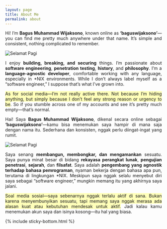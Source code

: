 ```yaml
---
layout: page
title: About Me
permalink: about
---
```


<div data-lang="en">
    <p style="text-align: justify;">Hi! I’m <strong>Bagus Muhammad Wijaksono</strong>, known online as <strong>‘baguswijaksono’</strong>—you can find
        me pretty much anywhere under that name. It’s simple and consistent, nothing complicated to remember.</p>

<p style="text-align: justify;"><img src="assets/img/444636409-7d05ff18-79e3-433f-87f0-e043ea5c9b7f-1.webp" alt="Selamat Pagi" /></p>

<p style="text-align: justify;">I enjoy <strong>building, breaking, and securing</strong> things. I’m passionate about <strong>software
        engineering</strong>, <strong>penetration
        testing</strong>, <strong>history</strong>, and <strong>philosophy</strong>. I’m a <strong>language-agnostic
        developer</strong>, comfortable working with any
    language, especially in *NIX environments. While I don’t always label myself as a “software engineer,” I suppose
    that’s
    what I’ve grown into.</p>

<p style="text-align: justify;"><span style="background-color: rgb(255, 255, 185);">As for social media—I’m not really active there. Not because
        I’m hiding anything, but simply because I don’t feel any
        strong reason or urgency to be</span>. So if you stumble across one of my accounts and see it’s pretty much
    empty—that’s
    normal.</p>
</div>

<div data-lang="id" class="hidden">
    <p style="text-align: justify;">Hai! Saya <strong>Bagus Muhammad Wijaksono</strong>, dikenal secara online sebagai
        <strong>‘baguswijaksono’</strong>—kamu bisa menemukan saya hampir di mana saja dengan nama itu. Sederhana dan
        konsisten, nggak perlu diingat-ingat yang rumit.
    </p>
    <p style="text-align: justify;"><img src="assets/img/444636409-7d05ff18-79e3-433f-87f0-e043ea5c9b7f-1.webp" alt="Selamat Pagi" /></p>
    <p style="text-align: justify;">Saya senang <strong>membangun, membongkar, dan mengamankan</strong> sesuatu. Saya punya minat besar di bidang
        <strong>rekayasa perangkat lunak</strong>, <strong>pengujian penetrasi</strong>, <strong>sejarah</strong>, dan
        <strong>filsafat</strong>. Saya adalah <strong>pengembang yang agnostik terhadap bahasa pemrograman</strong>,
        nyaman bekerja dengan bahasa apa pun, terutama di lingkungan *NIX. Meskipun saya nggak selalu menyebut diri saya
        sebagai “software engineer,” mungkin memang itu yang akhirnya saya jalani.
    </p>
    <p style="text-align: justify;"><span style="background-color: rgb(255, 255, 185);">Soal media sosial—saya sebenarnya nggak terlalu aktif di
            sana. Bukan karena menyembunyikan sesuatu, tapi memang saya nggak merasa ada alasan kuat atau kebutuhan
            mendesak untuk aktif.</span> Jadi kalau kamu menemukan akun saya dan isinya kosong—itu hal yang biasa.</p>
</div>

{% include sticky-bottom.html %}
